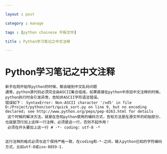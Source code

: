 ```yaml
---

layout : post

category : manage

tags : [python chainese 平板文件]

title : Python学习笔记之中文注释

---
```


# Python学习笔记之中文注释

    新手在刚开始写python的时候，都会碰到中文乱码问题
    通常，python源代码必须完全由ASCII集合组成，如果直接在python中添加中文注释的时候，python执行时会引发异常，告知非ASCII字符语法错误。  
    错误如下： SyntaxError: Non-ASCII character '/xd5' in file D:/Project/python/sort/quick_sort.py on line 9, but no encoding declared; see http://www.python.org/peps/pep-0263.html for details  
     这个时候的解决方法，就是在告知python使用的编码方式，告知方法是在源文件的初始部分，也就是顶行加上这样一行注释，必须是这一行，否则不起作用！  
     必须在开头要加上这一行 # -*- coding: utf-8 -*


    这行注释的格式必须与这个保持严格一致，在coding和-*-之间，输入python已知的字符编码方式，比如utf-8或iso-8859-1.  
